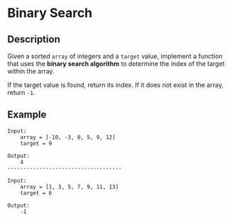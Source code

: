 # Binary Search

## Description

Given a sorted `array` of integers and a `target` value, implement a function that uses the **binary search algorithm** to determine the index of the target within the array.  

If the target value is found, return its index. If it does not exist in the array, return `-1`.

## Example

```
Input:
    array = [-10, -3, 0, 5, 9, 12]
    target = 9

Output:
    4
------------------------------------

Input:
    array = [1, 3, 5, 7, 9, 11, 13]
    target = 6

Output:
    -1
```